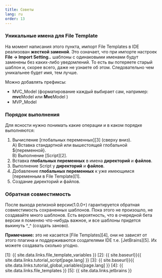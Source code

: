 ```yaml
---
title: Советы
lang: ru
order: 13
---
```


### Уникальные имена для File Template
На момент написания этого пункта, импорт File Templates в IDE реализован **жесткой заменой**. Это означает, что при импорте настроек **File -> Import Setting..** шаблоны с одинаковыми именами будут заменены без каких-либо уведомлений. То есть вы потеряете старый шаблон и, скорее всего, даже не узнаете об этом. Следовательно чем уникальнее будет имя, тем лучше.

Можно добавлять префиксы:

- MVC_Model (форматирование каждый выбирает сам, например: **mvc**Model или **Mvc**Model )
- MVP_Model

### Порядок выполнения
Для ясности нужно понимать какие операции и в каком порядке выполняются:

1. Вычисление [глобальных переменных][3] (сверху вниз).<br>
   A) Вставка стандартной или вышестоящей глобальной <font class="variable">${переменной}</font>.<br>
   B) Выполнение [Script][2].<br>
4. Вставка **глобальных переменных** в имена **директорий** и **файлов**.
5. Выполнение Script у **директорий** и **файлов**.
6. Добавление **глобальных переменных** к уже имеющимся [переменным в File Template][1]. 
7. Создание директорий и файлов.

### Обратная совместимость
После выхода релизной версии(1.0.0+) гарантируется обратная совместимость сохраненных шаблонов. Пока этого не произошло, не создавайте много шаблонов. Есть вероятность, что в очередной бета версии я поменяю что-нибудь важное, и все шаблоны придется выкинуть  ^_^ (создать заново).

**Примечание:** это не касается [File Templates][4], они не зависят от этого плагина и поддерживаются создателями IDE т.е. [JetBrains][5]. Их можете создавать сколько угодно.


[1]: {{ site.data.links.file_template_variables }}
[2]: {{ site.baseurl}}{{ site.data.links.tutorial_script[page.lang] }}
[3]: {{ site.baseurl}}{{ site.data.links.tutorial_global_variables[page.lang] }}
[4]: {{ site.data.links.file_templates }}
[5]: {{ site.data.links.jetbrains }}